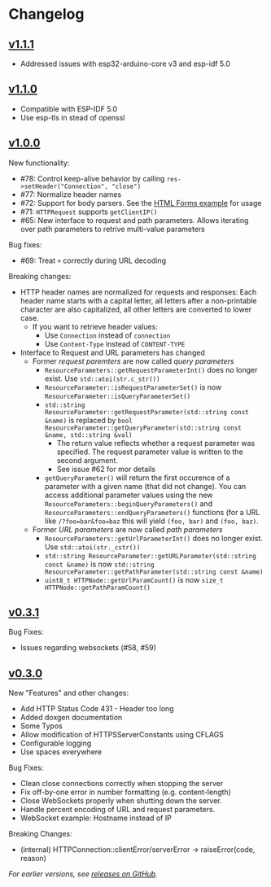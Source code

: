 # Changelog

## [v1.1.1](https://github.com/jackjansen/esp32_idf5_https_server/tree/master)

- Addressed issues with esp32-arduino-core v3 and esp-idf 5.0

## [v1.1.0](https://github.com/jackjansen/esp32_idf5_https_server/tree/master)

- Compatible with ESP-IDF 5.0
- Use esp-tls in stead of openssl

## [v1.0.0](https://github.com/fhessel/esp32_https_server/releases/tag/v1.0.0)

New functionality:

* #78: Control keep-alive behavior by calling `res->setHeader("Connection", "close")`
* #77: Normalize header names
* #72: Support for body parsers. See the [HTML Forms example](examples/HTML-Forms/HTML-Forms.ino) for usage
* #71: `HTTPRequest` supports `getClientIP()`
* #65: New interface to request and path parameters. Allows iterating over path parameters to retrive multi-value parameters

Bug fixes:

* #69: Treat `+` correctly during URL decoding

Breaking changes:

* HTTP header names are normalized for requests and responses: Each header name starts with a capital letter, all letters after a non-printable character are also capitalized, all other letters are converted to lower case.
   * If you want to retrieve header values:
      * Use `Connection` instead of `connection`
      * Use `Content-Type` instead of `CONTENT-TYPE`
* Interface to Request and URL parameters has changed
   * Former *request paremters* are now called *query parameters*
      * `ResourceParameters::getRequestParameterInt()` does no longer exist. Use `std::atoi(str.c_str())`
      * `ResourceParameter::isRequestParameterSet()` is now `ResourceParameter::isQueryParameterSet()`
      * `std::string ResourceParameter::getRequestParameter(std::string const &name)` is replaced by `bool ResourceParameter::getQueryParameter(std::string const &name, std::string &val)`
         * The return value reflects whether a request parameter was specified. The request parameter value is written to the second argument.
         * See issue #62 for mor details
      * `getQueryParameter()` will return the first occurence of a parameter with a given name (that did not change). You can access additional parameter values using the new `ResourceParameters::beginQueryParameters()` and `ResourceParameters::endQueryParameters()` functions (for a URL like `/?foo=bar&foo=baz` this will yield `(foo, bar)` and `(foo, baz)`.
   * Former *URL parameters* are now called *path parameters*
      * `ResourceParameters::getUrlParameterInt()` does no longer exist. Use `std::atoi(str._cstr())`
      * `std::string ResourceParameter::getURLParameter(std::string const &name)` is now `std::string ResourceParameter::getPathParameter(std::string const &name)`
      * `uint8_t HTTPNode::getUrlParamCount()` is now `size_t HTTPNode::getPathParamCount()`

## [v0.3.1](https://github.com/fhessel/esp32_https_server/releases/tag/v0.3.1)

Bug Fixes:

- Issues regarding websockets (#58, #59)

## [v0.3.0](https://github.com/fhessel/esp32_https_server/releases/tag/v0.3.0)

New "Features" and other changes:

* Add HTTP Status Code 431 - Header too long
* Added doxgen documentation
* Some Typos
* Allow modification of HTTPSServerConstants using CFLAGS
* Configurable logging
* Use spaces everywhere

Bug Fixes:

* Clean close connections correctly when stopping the server
* Fix off-by-one error in number formatting (e.g. content-length)
* Close WebSockets properly when shutting down the server.
* Handle percent encoding of URL and request parameters.
* WebSocket example: Hostname instead of IP

Breaking Changes:

* (internal) HTTPConnection::clientError/serverError -> raiseError(code, reason)

_For earlier versions, see [releases on GitHub](https://github.com/fhessel/esp32_https_server/releases)._
